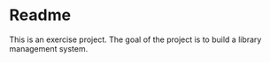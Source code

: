 # Readme
This is an exercise project. The goal of the project is to build a library management system. 